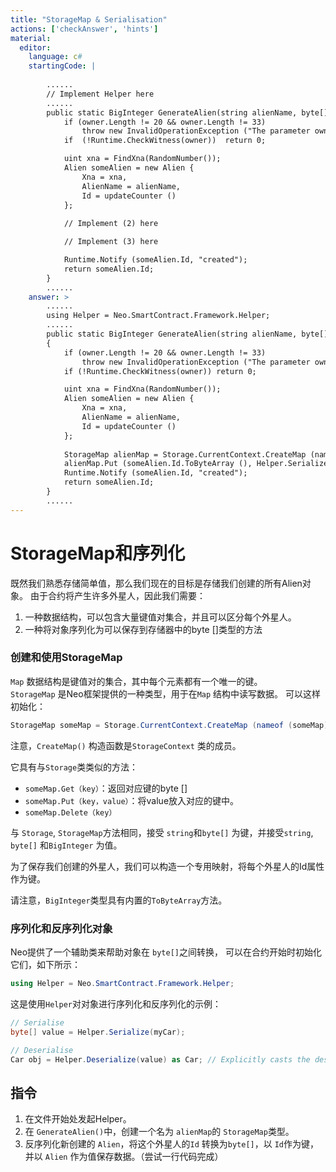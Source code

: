 ```yaml
---
title: "StorageMap & Serialisation"
actions: ['checkAnswer', 'hints']
material: 
  editor:
    language: c#
    startingCode: |
    
        ......
        // Implement Helper here
        ......
        public static BigInteger GenerateAlien(string alienName, byte[] owner)  {
            if (owner.Length != 20 && owner.Length != 33)
                throw new InvalidOperationException ("The parameter owner should be a 20-byte address or a 33-byte public key");
            if  (!Runtime.CheckWitness(owner))  return 0; 

            uint xna = FindXna(RandomNumber());
            Alien someAlien = new Alien {
                Xna = xna,
                AlienName = alienName,
                Id = updateCounter ()
            }; 
            
            // Implement (2) here

            // Implement (3) here

            Runtime.Notify (someAlien.Id, "created");
            return someAlien.Id; 
        }
        ......
    answer: > 
        ......
        using Helper = Neo.SmartContract.Framework.Helper;
        ......
        public static BigInteger GenerateAlien(string alienName, byte[] owner) 
        {
            if (owner.Length != 20 && owner.Length != 33)
                throw new InvalidOperationException ("The parameter owner should be a 20-byte address or a 33-byte public key");
            if (!Runtime.CheckWitness(owner)) return 0; 

            uint xna = FindXna(RandomNumber());
            Alien someAlien = new Alien {
                Xna = xna,
                AlienName = alienName,
                Id = updateCounter ()
            }; 
            
            StorageMap alienMap = Storage.CurrentContext.CreateMap (nameof (alienMap)); 
            alienMap.Put (someAlien.Id.ToByteArray (), Helper.Serialize (someAlien)); 
            Runtime.Notify (someAlien.Id, "created");
            return someAlien.Id; 
        }
        ......
---
```


# StorageMap和序列化

既然我们熟悉存储简单值，那么我们现在的目标是存储我们创建的所有Alien对象。 由于合约将产生许多外星人，因此我们需要：
1. 一种数据结构，可以包含大量键值对集合，并且可以区分每个外星人。
2. 一种将对象序列化为可以保存到存储器中的byte []类型的方法

### 创建和使用StorageMap

`Map` 数据结构是键值对的集合，其中每个元素都有一个唯一的键。  
`StorageMap` 是Neo框架提供的一种类型，用于在`Map` 结构中读写数据。 可以这样初始化：

```c#
StorageMap someMap = Storage.CurrentContext.CreateMap (nameof (someMap));
```

注意，`CreateMap()` 构造函数是`StorageContext` 类的成员。

它具有与`Storage`类类似的方法：

- `someMap.Get（key）`：返回对应键的byte []
- `someMap.Put（key，value）`：将value放入对应的键中。
- `someMap.Delete（key）`

与 `Storage`, `StorageMap`方法相同，接受 `string`和`byte[]` 为键，并接受`string`, `byte[]` 和`BigInteger` 为值。

为了保存我们创建的外星人，我们可以构造一个专用映射，将每个外星人的Id属性作为键。

请注意，`BigInteger`类型具有内置的`ToByteArray`方法。

### 序列化和反序列化对象

Neo提供了一个辅助类来帮助对象在 `byte[]`之间转换， 可以在合约开始时初始化它们，如下所示：

```c#
using Helper = Neo.SmartContract.Framework.Helper;
```

这是使用`Helper`对对象进行序列化和反序列化的示例：

```c#
// Serialise
byte[] value = Helper.Serialize(myCar); 

// Deserialise
Car obj = Helper.Deserialize(value) as Car; // Explicitly casts the deserialised object as type Car
```

## 指令
1. 在文件开始处发起Helper。
2. 在 `GenerateAlien()`中，创建一个名为 `alienMap`的 `StorageMap`类型。
3. 反序列化新创建的 `Alien`，将这个外星人的`Id` 转换为`byte[]`，以 `Id`作为键，并以 `Alien` 作为值保存数据。（尝试一行代码完成）
